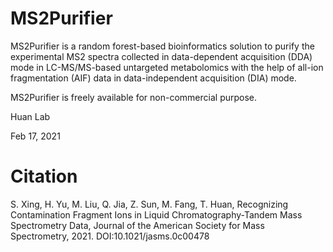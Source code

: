 # MS2Purifier

MS2Purifier is a random forest-based bioinformatics solution to purify the experimental MS2 spectra collected in data-dependent acquisition (DDA) mode in LC-MS/MS-based untargeted metabolomics with the help of all-ion fragmentation (AIF) data in data-independent acquisition (DIA) mode.

MS2Purifier is freely available for non-commercial purpose.

Huan Lab

Feb 17, 2021

# Citation
S. Xing, H. Yu, M. Liu, Q. Jia, Z. Sun, M. Fang, T. Huan, Recognizing Contamination Fragment Ions in Liquid Chromatography-Tandem Mass Spectrometry Data, Journal of the American Society for Mass Spectrometry, 2021.
DOI:10.1021/jasms.0c00478

